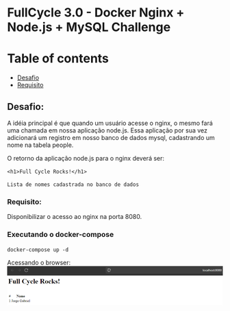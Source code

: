 # **FullCycle 3.0 - Docker Nginx + Node.js + MySQL Challenge**

Table of contents
==========
<!--ts-->
   * [Desafio](#desafio)
   * [Requisito](#requisito)
<!--te-->

## Desafio:
 A idéia principal é que quando um usuário acesse o nginx, o mesmo fará uma chamada em nossa aplicação node.js. Essa aplicação por sua vez adicionará um registro em nosso banco de dados mysql, cadastrando um nome na tabela people.

O retorno da aplicação node.js para o nginx deverá ser:
```
<h1>Full Cycle Rocks!</h1>
```
```
Lista de nomes cadastrada no banco de dados
```
### Requisito:
Disponibilizar o acesso ao nginx na porta 8080.

### Executando o docker-compose
```
docker-compose up -d 
```
Acessando o browser:
![img](./img/localhost8080.png)

